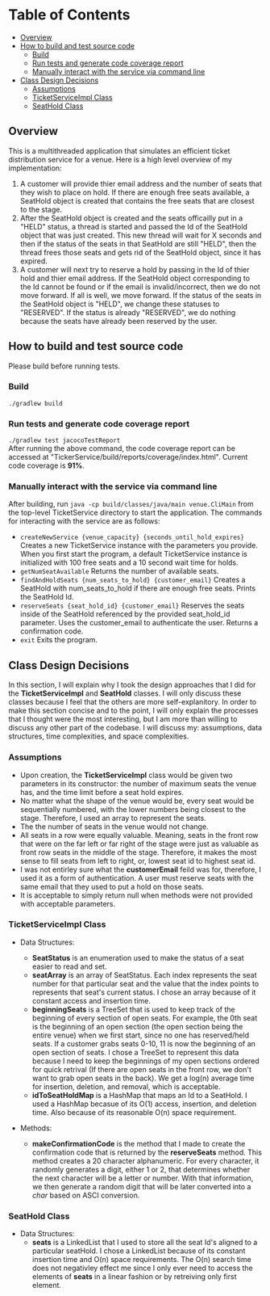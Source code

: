 # Table of Contents
- [Overview](#overview)
- [How to build and test source code](#how-to-build-and-test-source-code)
  * [Build](#build)
  * [Run tests and generate code coverage report](#run-tests-and-generate-code-coverage-report)
  * [Manually interact with the service via command line](#manually-interact-with-the-service-via-command-line)
- [Class Design Decisions](#class-design-decisions)
  * [Assumptions](#assumptions)
  * [TicketServiceImpl Class](#ticketserviceimpl-class)
  * [SeatHold Class](#seathold-class)




## Overview
This is a multithreaded application that simulates an efficient ticket distribution service for a venue. Here is a high level overview of my implementation:
1. A customer will provide thier email address and the number of seats that they wish to place on hold. If there are enough free seats available, a SeatHold object is created that contains the free seats that are closest to the stage. 
2. After the SeatHold object is created and the seats officailly put in a "HELD" status, a thread is started and passed the Id of the SeatHold object that was just created. This new thread will wait for X seconds and then if the status of the seats in that SeatHold are still "HELD", then the thread frees those seats and gets rid of the SeatHold object, since it has expired.
3. A customer will next try to reserve a hold by passing in the Id of thier hold and thier email address. If the SeatHold object corresponding to the Id cannot be found or if the email is invalid/incorrect, then we do not move forward. If all is well, we move forward. If the status of the seats in the SeatHold object is "HELD", we change these statuses to "RESERVED". If the status is already "RESERVED", we do nothing because the seats have already been reserved by the user. 

## How to build and test source code
Please build before running tests.

### Build
```./gradlew build```

### Run tests and generate code coverage report
```./gradlew test jacocoTestReport```   
After running the above command, the code coverage report can be accessed at "TickerService/build/reports/coverage/index.html". Current code coverage is **91%**.

### Manually interact with the service via command line
After building, run ```java -cp build/classes/java/main venue.CliMain``` from the top-level TicketService directory to start the application. The commands for interacting with the service are as follows:
- ```createNewService {venue_capacity} {seconds_until_hold_expires}``` Creates a new TicketService instance with the parameters you provide. When you first start the program, a default TicketService instance is initialized with 100 free seats and a 10 second wait time for holds.
- ```getNumSeatAvailable``` Returns the number of available seats.
- ```findAndHoldSeats {num_seats_to_hold} {customer_email}``` Creates a SeatHold with num_seats_to_hold if there are enough free seats. Prints the SeatHold Id.
- ```reserveSeats {seat_hold_id} {customer_email}``` Reserves the seats inside of the SeatHold referenced by the provided seat_hold_id parameter. Uses the customer_email to authenticate the user. Returns a confirmation code.
- ```exit``` Exits the program.


## Class Design Decisions
In this section, I will explain why I took the design approaches that I did for the **TicketServiceImpl** and **SeatHold** classes. I will only discuss these classes because I feel that the others are more self-explanitory. In order to make this section concise and to the point, I will only explain the processes that I thought were the most interesting, but I am more than willing to discuss any other part of the codebase. I will discuss my: assumptions, data structures, time complexities, and space complexities.


### Assumptions
* Upon creation, the **TicketServiceImpl** class would be given two parameters in its constructor: the number of maximum seats the venue has, and the time limit before a seat hold expires.
* No matter what the shape of the venue would be, every seat would be sequentially numbered, with the lower numbers being closest to the stage. Therefore, I used an array to represent the seats.
* The the number of seats in the venue would not change.
* All seats in a row were equally valuable. Meaning, seats in the front row that were on the far left or far right of the stage were just as valuable as front row seats in the middle of the stage. Therefore, it makes the most sense to fill seats from left to right, or, lowest seat id to highest seat id.
* I was not entirley sure what the **customerEmail** feild was for, therefore, I used it as a form of authentication. A user must reserve seats with the same email that they used to put a hold on those seats.
* It is acceptable to simply return null when methods were not provided with acceptable parameters.


### TicketServiceImpl Class
- Data Structures:
  * **SeatStatus** is an enumeration used to make the status of a seat easier to read and set.
  * **seatArray** is an array of SeatStatus. Each index represents the seat number for that particular seat and the value that the index points to represents that seat's current status. I chose an array because of it constant access and insertion time.
  * **beginningSeats** is a TreeSet that is used to keep track of the beginning of every section of open seats. For example, the 0th seat is the beginning of an open section (the open section being the entire venue) when we first start, since no one has reserved/held seats. If a customer grabs seats 0-10, 11 is now the beginning of an open section of seats. I chose a TreeSet to represent this data because I need to keep the beginnings of my open sections ordered for quick retrival (If there are open seats in the front row, we don't want to grab open seats in the back). We get a log(n) average time for insertion, deletion, and removal, which is acceptable.
  * **idToSeatHoldMap** is a HashMap that maps an Id to a SeatHold. I used a HashMap becasue of its O(1) access, insertion, and deletion time. Also because of its reasonable O(n) space requirement.
  
- Methods:
  * **makeConfirmationCode** is the method that I made to create the confirmation code that is returned by the **reserveSeats** method. This method creates a 20 character alphanumeric. For every character, it randomly generates a digit, either 1 or 2, that determines whether the next character will be a letter or number. With that information, we then generate a random digit that will be later converted into a _char_ based on ASCI conversion.


### SeatHold Class
- Data Structures:
  * **seats** is a LinkedList that I used to store all the seat Id's aligned to a particular seatHold. I chose a LinkedList because of its constant insertion time and O(n) space requirements. The O(n) search time does not negativley effect me since I only ever need to access the elements of **seats** in a linear fashion or by retreiving only first element.
   

